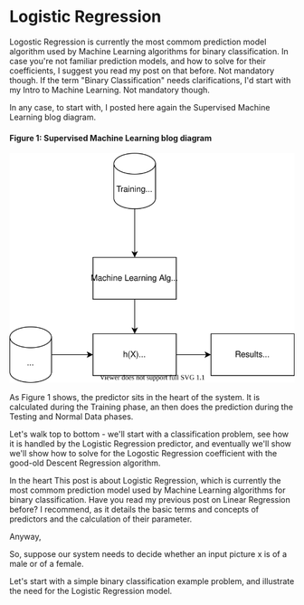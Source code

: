 # Logistic Regression

Logostic Regression is currently the most commom prediction model algorithm used by Machine Learning algorithms for binary classification. In case you're not familiar prediction models, and how to solve for their coefficients, I suggest you read my post on that before. Not mandatory though. If the term "Binary Classification" needs clarifications, I'd start with my Intro to Machine Learning. Not mandatory though.

In any case, to start with, I posted here again the Supervised Machine Learning blog diagram.

#### Figure 1: Supervised Machine Learning blog diagram

![Supervised learning outlines](../assets/images/supervised/outlines-of-machine-learning-system-model.svg)

As Figure 1 shows, the predictor sits in the heart of the system. It is calculated during the Training phase, an then does the prediction during the Testing and Normal Data phases.

Let's walk top to bottom - we'll start with a classification problem, see how it is handled by the Logistic Regression predictor, and eventually we'll show we'll show how to solve for the Logostic Regression coefficient with the good-old Descent Regression algorithm.



In the heart 
This post is about Logistic Regression, which is currently the most commom prediction model used by Machine Learning algorithms for binary classification. 
Have you read my previous post on Linear Regression before? I recommend, as it details the basic terms and concepts of predictors and the calculation of their parameter.

Anyway, 

So, suppose our system needs to decide whether an input picture x is of a male or of a female.




Let's start with a simple binary classification example problem, and illustrate the need for the Logistic Regression model.

